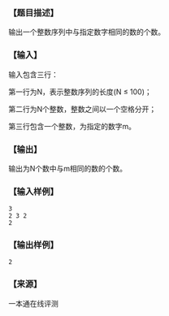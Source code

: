 ### 【题目描述】

输出一个整数序列中与指定数字相同的数的个数。

### 【输入】

输入包含三行：

第一行为N，表示整数序列的长度(N ≤ 100)；

第二行为N个整数，整数之间以一个空格分开；

第三行包含一个整数，为指定的数字m。

### 【输出】

输出为N个数中与m相同的数的个数。

### 【输入样例】

```
3
2 3 2
2

```

### 【输出样例】

```
2
```


 ### 【来源】

 一本通在线评测 